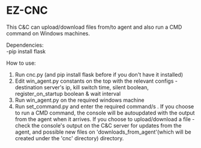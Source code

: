 # EZ-CNC
This C&C can upload/download files from/to agent and also run a CMD command on Windows machines.

Dependencies:\
  -pip install flask

How to use:
1. Run cnc.py (and pip install flask before if you don't have it installed)
2. Edit win_agent.py constants on the top with the relevant configs - destination server's ip, kill switch time, silent boolean, register_on_startup boolean & wait interval
3. Run win_agent.py on the required windows machine 
4. Run set_command.py and enter the required command/s . If you choose to run a CMD command, the console will be autoupdated with the output from the agent when it arrives. 
If you choose to upload/download a file - check the console's output on the C&C server for updates from the agent, and possible new files on 'downloads_from_agent'(which will be created under the 'cnc' directory) directory.
